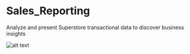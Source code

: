 # Sales_Reporting
Analyze and present Superstore transactional data to discover business insights

![alt text]([http://url/to/img.png](https://raw.githubusercontent.com/tristanperry17/Sales_Reporting/main/Images/Summary.png))
